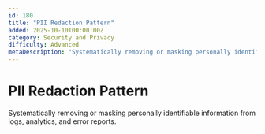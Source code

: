 ```yaml
---
id: 180
title: "PII Redaction Pattern"
added: 2025-10-10T00:00:00Z
category: Security and Privacy
difficulty: Advanced
metaDescription: "Systematically removing or masking personally identifiable information from logs, analytics, and error reports."
---
```


# PII Redaction Pattern

Systematically removing or masking personally identifiable information from logs, analytics, and error reports.
